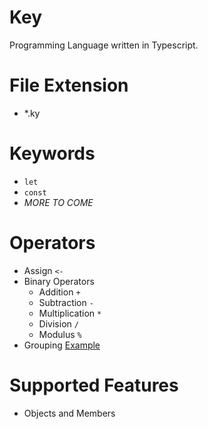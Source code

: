 # Key
Programming Language written in Typescript.

# File Extension
* *.ky

# Keywords
* `let`
* `const`
* *MORE TO COME*

# Operators
* Assign `<-`
* Binary Operators
  * Addition `+`
  * Subtraction `-`
  * Multiplication `*`
  * Division `/`
  * Modulus `%`
* Grouping [Example](https://github.com/Winter-r/Key/blob/main/Examples/test.ky)

# Supported Features
* Objects and Members
